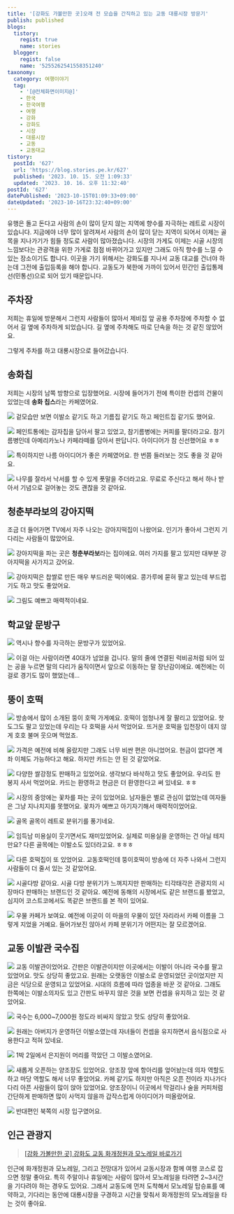 ```yaml
---
title: '[강화도 가볼만한 곳]오래 전 모습을 간직하고 있는 교동 대룡시장 방문기'
publish: published
blogs:
  tistory:
    regist: true
    name: stories
  blogger:
    regist: false
    name: '5255262541558351240'
taxonomy:
  category: 여행이야기
  tag:
    - '[@전체화면이미지@]'
    - 한국
    - 한국여행
    - 여행
    - 강화
    - 강화도
    - 시장
    - 대룡시장
    - 교동
    - 교동대교
tistory:
  postId: '627'
  url: 'https://blog.stories.pe.kr/627'
  published: '2023. 10. 15. 오전 1:09:33'
  updated: '2023. 10. 16. 오후 11:32:40'
postId: '627'
datePublished: '2023-10-15T01:09:33+09:00'
dateUpdated: '2023-10-16T23:32:40+09:00'
---
```


유행은 돌고 돈다고 사람의 손이 많이 닫지 않는 지역에 향수를 자극하는 레트로 시장이 있습니다. 지금에야 너무 많이 알려져서 사람의 손이 많이 닫는 지역이 되어서 이제는 골목을 지나가기가 힘들 정도로 사람이 많아졌습니다. 시장의 가게도 이제는 시골 시장의 느낌보다는 관광객을 위한 가게로 점점 바뀌어가고 있지만 그래도 아직 향수를 느낄 수 있는 장소이기도 합니다.
이곳을 가기 위해서는 강화도를 지나서 교동 대교를 건너야 하는데 그전에 출입등록을 해야 합니다. 교동도가 북한에 가까이 있어서 민간인 출입통제선(민통선)으로 되어 있기 때문입니다.

## 주차장

저희는 휴일에 방문해서 그런지 사람들이 많아서 제비집 앞 공용 주차장에 주차할 수 없어서 길 옆에 주차하게 되었습니다. 길 옆에 주차해도 따로 단속을 하는 것 같진 않았어요.

그렇게 주차를 하고 대룡시장으로 들어갔습니다.

## 송화칩

저희는 시장의 남쪽 방향으로 입장했어요. 시장에 들어가기 전에 특이한 컨셉의 건물이 있었는데 **송화 칩스**라는 카페였어요.

![](./images/njo2_20231002_160639_1.jpg)
겉모습만 보면 이발소 같기도 하고 기름집 같기도 하고 페인트집 같기도 했어요.

![](./images/njo2_20231002_160656_1.jpg)
페인트통에는 감자칩을 담아서 팔고 있었고, 참기름병에는 커피를 팔더라고요. 참기름병인데 아메리카노나 카페라떼를 담아서 판답니다. 아이디어가 참 신선했어요 ㅎㅎ

![](./images/njo2_20231002_160704_1.jpg)
특이하지만 나름 아이디어가 좋은 카페였어요. 한 번쯤 들러보는 것도 좋을 것 같아요.

![](./images/njo2_20231002_160938_1.jpg)
나무를 잘라서 낙서를 할 수 있게 푯말을 주더라고요. 무료로 주신다고 해서 하나 받아서 기념으로 걸어놓는 것도 괜찮을 것 같아요.

## 청춘부라보의 강아지떡

조금 더 들어가면 TV에서 자주 나오는 강아지떡집이 나왔어요. 인기가 좋아서 그런지 기다리는 사람들이 많았어요.

![](./images/njo2_20231002_160009_1.jpg)
강아지떡을 파는 곳은 **청춘부라보**라는 집이에요. 여러 가지를 팔고 있지만 대부분 강아지떡을 사가지고 갔어요.

![](./images/njo2_20231002_160031_1.jpg)
강아지떡은 찹쌀로 만든 매우 부드러운 떡이에요. 콩가루에 묻혀 팔고 있는데 부드럽기도 하고 맛도 좋았어요.

![](./images/njo2_20231002_160104_1.jpg)
그림도 예쁘고 매력적이네요.

## 학교앞 문방구

![](./images/njo2_20231002_144107_1.jpg)
역시나 향수를 자극하는 문방구가 있었어요.

![](./images/njo2_20231002_144124_1.jpg)
이걸 아는 사람이라면 40대가 넘었을 겁니다. 말의 줄에 연결된 럭비공처럼 되어 있는 공을 누르면 말의 다리가 움직이면서 앞으로 이동하는 말 장난감이에요. 예전에는 이걸로 경기도 많이 했었는데...

## 뚱이 호떡

![](./images/njo2_20231002_144636_1.jpg)
방송에서 많이 소개된 뚱이 호떡 가게예요. 호떡이 엄청나게 잘 팔리고 있었어요. 핫도그도 팔고 있었는데 우리는 다 호떡을 사서 먹었어요. 뜨거운 호떡을 입천장이 데지 않게 호호 불며 웃으며 먹었죠.

![](./images/njo2_20231002_144641_1.jpg)
가격은 예전에 비해 올랐지만 그래도 너무 비싼 편은 아니었어요. 현금이 없다면 계좌 이체도 가능하다고 해요. 하지만 카드는 안 된 것 같았어요.

![](./images/njo2_20231002_145211_1.jpg)
다양한 쌀강정도 판매하고 있었어요. 생각보다 바삭하고 맛도 좋았어요. 우리도 한 봉지 사서 먹었어요. 카드는 환영하고 현금은 더 환영한다고 써 있네요. ㅎㅎ

![](./images/njo2_20231002_155625_1.jpg)
시장의 중앙에는 꽃차를 파는 곳이 있었어요. 남자들은 별로 관심이 없었는데 여자들은 그냥 지나치지를 못했어요. 꽃차가 예쁘고 아기자기해서 매력적이었어요.

![](./images/njo2_20231002_145230_1.jpg)
골목 골목이 레트로 분위기를 풍기네요.

![](./images/njo2_20231002_145236_1.jpg)
임득남 미용실이 웃기면서도 재미있었어요. 실제로 미용실을 운영하는 건 아닐 테지만요? 다른 골목에는 이발소도 있더라고요. ㅎㅎㅎ

![](./images/njo2_20231002_145241_1.jpg)
다른 호떡집이 또 있었어요. 교동호떡인데 뚱이호떡이 방송에 더 자주 나와서 그런지 사람들이 더 줄서 있는 것 같았어요.

![](./images/njo2_20231002_145305_1.jpg)
시골다방 같아요. 시골 다방 분위기가 느껴지지만 판매하는 티각태각은 관광지의 시장마다 판매하는 브랜드인 것 같아요. 예전에 동해의 시장에서도 같은 브랜드를 봤었고, 심지어 코스트코에서도 똑같은 브랜드를 본 적이 있어요.

![](./images/njo2_20231002_145442_1.jpg)
우물 카페가 보여요. 예전에 이곳이 이 마을의 우물이 있던 자리라서 카페 이름을 그렇게 지었을 거예요. 들어가보진 않아서 카페 분위기가 어떤지는 잘 모르겠어요.

## 교동 이발관 국수집

![](./images/njo2_20231002_150523_1.jpg)
교동 이발관이었어요. 간판은 이발관이지만 이곳에서는 이발이 아니라 국수를 팔고 있었어요. 맛도 상당히 좋았고요. 원래는 오랫동안 이발소로 운영되었던 곳이었지만 지금은 식당으로 운영되고 있었어요. 시대의 흐름에 따라 업종을 바꾼 것 같아요. 그래도 한쪽에는 이발소의자도 있고 간판도 바꾸지 않은 것을 보면 컨셉을 유지하고 있는 것 같았어요.

![](./images/njo2_20231002_150919_1.jpg)
국수는 6,000~7,000원 정도라 비싸지 않았고 맛도 상당히 좋았어요.

![](./images/njo2_20231002_152005_1.jpg)
원래는 아버지가 운영하던 이발소였는데 자녀들이 컨셉을 유지하면서 음식점으로 사용한다고 적혀 있네요.

![](./images/njo2_20231002_152012_1.jpg)
1박 2일에서 은지원이 머리를 깍았던 그 이발소였어요.

![](./images/njo2_20231002_155302_1.jpg)
새롭게 오픈하는 양조장도 있었어요. 양조장 앞에 항아리를 엎어놨는데 의자 역할도 하고 마당 역할도 해서 너무 좋았어요. 카페 같기도 하지만 아직은 오픈 전이라 지나가다 다리 아픈 사람들이 많이 앉아 있었어요. 양조장이니 이곳에서 막걸리나 술을 커피처럼 간단하게 판매하면 많이 사먹지 않을까 갑작스럽게 아이디어가 떠올랐어요.

![](./images/njo2_20231002_155348_1.jpg)
반대편인 북쪽의 시장 입구였어요.

## 인근 관광지

> [[강화 가볼만한 곳] 강화도 교동 화개정원과 모노레일 바로가기](https://blog.stories.pe.kr/628)

인근에 화개정원과 모노레일, 그리고 전망대가 있어서 교동시장과 함께 여행 코스로 잡으면 정말 좋아요. 특히 주말이나 휴일에는 사람이 많아서 모노레일을 타려면 2~3시간을 기다려야 하는 경우도 있어요. 그래서 교동도에 먼저 도착해서 모노레일 탑승표를 예약하고, 기다리는 동안에 대룡시장을 구경하고 시간을 맞춰서 화개정원의 모노레일을 타는 것이 좋아요.
